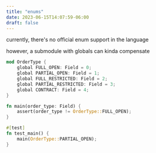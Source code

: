 ```yaml
---
title: "enums"
date: 2023-06-15T14:07:59-06:00
draft: false
---
```


currently, there's no official enum support in the language 

however, a submodule with globals can kinda compensate

```rust {.codebox}
mod OrderType {
    global FULL_OPEN: Field = 0;
    global PARTIAL_OPEN: Field = 1;
    global FULL_RESTRICTED: Field = 2;
    global PARTIAL_RESTRICTED: Field = 3;
    global CONTRACT: Field = 4;
}

fn main(order_type: Field) {
    assert(order_type != OrderType::FULL_OPEN);
}

#[test]
fn test_main() {
    main(OrderType::PARTIAL_OPEN);
}
```
